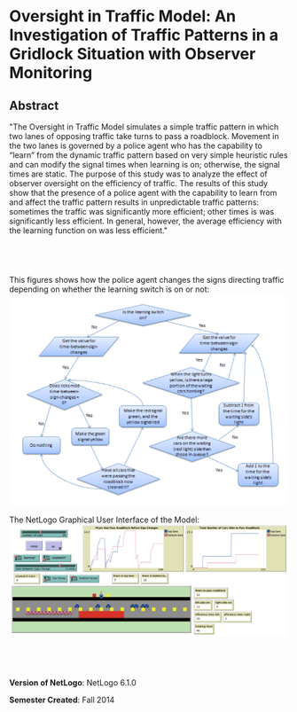 # Oversight in Traffic Model: An Investigation of Traffic Patterns in a Gridlock Situation with Observer Monitoring


## Abstract

"The Oversight in Traffic Model simulates a simple traffic pattern in which two lanes of opposing traffic take turns to pass a roadblock. Movement in the two lanes is governed by a police agent who has the capability to “learn” from the dynamic traffic pattern based on very simple heuristic rules and can modify the signal times when learning is on; otherwise, the signal times are static. The purpose of this study was to analyze the effect of observer oversight on the efficiency of traffic. The results of this study show that the presence of a police agent with the capability to learn from and affect the traffic pattern results in unpredictable traffic patterns: sometimes the traffic was significantly more efficient; other times is was significantly less efficient. In general, however, the average efficiency with the learning function on was less efficient."

## &nbsp;
This figures shows how the police agent changes the signs directing traffic depending on whether the learning switch is on or not:
![learning](Learning.png)

The NetLogo Graphical User Interface of the Model: 
![The NetLogo Graphical User Interface](GUI.png)

## &nbsp;

**Version of NetLogo**: NetLogo 6.1.0

**Semester Created**: Fall 2014


